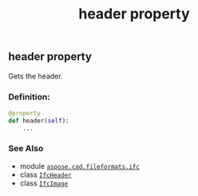﻿---
title: header property
second_title: Aspose.CAD for Python via .NET API References
description: 
type: docs
weight: 170
url: /aspose.cad.fileformats.ifc/ifcimage/header/
is_root: false
---

## header property


Gets the header.
### Definition:
```python
@property
def header(self):
    ...
```

### See Also
* module [`aspose.cad.fileformats.ifc`](../../)
* class [`IfcHeader`](/cad/python-net/aspose.cad.fileformats.ifc.header/ifcheader)
* class [`IfcImage`](/cad/python-net/aspose.cad.fileformats.ifc/ifcimage)
